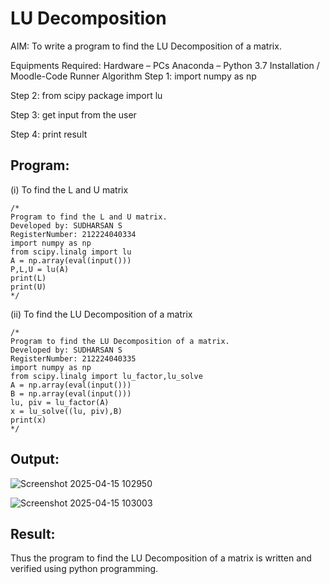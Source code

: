 # LU Decomposition 

AIM:
To write a program to find the LU Decomposition of a matrix.

Equipments Required:
Hardware – PCs
Anaconda – Python 3.7 Installation / Moodle-Code Runner
Algorithm
Step 1:
import numpy as np

Step 2:
from scipy package import lu

Step 3:
get input from the user

Step 4:
print result

## Program:
(i) To find the L and U matrix
```
/*
Program to find the L and U matrix.
Developed by: SUDHARSAN S
RegisterNumber: 212224040334
import numpy as np
from scipy.linalg import lu
A = np.array(eval(input()))
P,L,U = lu(A)
print(L)
print(U)
*/
```
(ii) To find the LU Decomposition of a matrix
```
/*
Program to find the LU Decomposition of a matrix.
Developed by: SUDHARSAN S
RegisterNumber: 212224040335
import numpy as np
from scipy.linalg import lu_factor,lu_solve
A = np.array(eval(input()))
B = np.array(eval(input()))
lu, piv = lu_factor(A)
x = lu_solve((lu, piv),B)
print(x)
*/
```

## Output:
![Screenshot 2025-04-15 102950](https://github.com/user-attachments/assets/0c574a09-845f-4cce-83ce-5645c052404e)

![Screenshot 2025-04-15 103003](https://github.com/user-attachments/assets/b1297b38-0c13-4d1c-8816-19bb5ab835f0)


## Result:
Thus the program to find the LU Decomposition of a matrix is written and verified using python programming.

